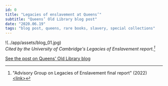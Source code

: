 ```yaml
---
id: 0
title: "Legacies of enslavement at Queens’"
subtitle: "Queens’ Old Library blog post"
date: "2020.06.19"
tags: "blog post, queens, rare books, slavery, special collections"
---
```

!(../app/assets/blog_01.jpg)\
_Cited by the University of Cambridge's Legacies of Enslavement report.[^1]_

[See the post on Queens' Old Library blog](https://queenslib.wordpress.com/2020/06/19/legacies-of-enslavement-at-queens/)

[^1]:"Advisory Group on Legacies of Enslavement final report" (2022) [&lt;link&gt;](https://www.cam.ac.uk/about-the-university/history/legacies-of-enslavement/advisory-group-on-legacies-of-enslavement-final-report)

